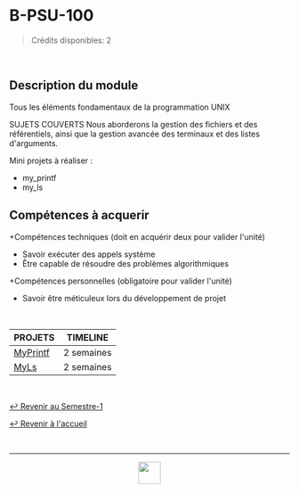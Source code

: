 # B-PSU-100

> Crédits disponibles: 2

<br>

## Description du module

Tous les éléments fondamentaux de la programmation UNIX

SUJETS COUVERTS
Nous aborderons la gestion des fichiers et des référentiels, ainsi que la gestion avancée des terminaux et des listes d'arguments.

Mini projets à réaliser :

- my_printf
- my_ls

## Compétences à acquerir

+Compétences techniques (doit en acquérir deux pour valider l'unité)

- Savoir exécuter des appels système
- Être capable de résoudre des problèmes algorithmiques

+Compétences personnelles (obligatoire pour valider l'unité)

- Savoir être méticuleux lors du développement de projet

<br>

<table align="center">
    <thead>
        <tr>
            <th>PROJETS</th>
            <th>TIMELINE</th>
        </tr>
    </thead>
    <tbody>
        <tr>
            <td><a href="https://github.com/Studio-17/Epitech-Subjects/tree/main/Semester-1/B-PSU-100/My_printf">MyPrintf</a></td>
            <td align="center">2 semaines</td>
        </tr>
        <tr>
            <td><a href="https://github.com/Studio-17/Epitech-Subjects/tree/main/Semester-1/B-PSU-100/My_ls">MyLs</a></td>
            <td align="center">2 semaines</td>
        </tr>
    </tbody>
</table>

<br>

[↩️ Revenir au Semestre-1](https://github.com/Studio-17/Epitech-Subjects/tree/main/Semester-1)

[↩️ Revenir à l'accueil](https://github.com/Studio-17/Epitech-Subjects)

<br>

---

<div align="center">

<a href="https://github.com/Studio-17" target="_blank"><img src="https://github.com/Kaiwinta/Epitech-Subjects/blob/feat/Pge2028-first-year/assets/voc17.gif" width="40"></a>

</div>
